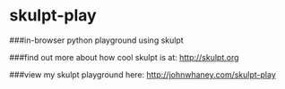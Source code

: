 # skulpt-play
###in-browser python playground using skulpt

###find out more about how cool skulpt is at: http://skulpt.org

###view my skulpt playground here: http://johnwhaney.com/skulpt-play
